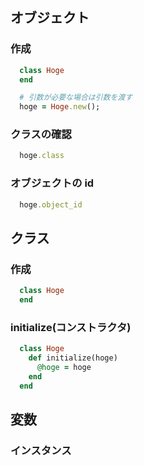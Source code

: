 ## オブジェクト

### 作成

```ruby
  class Hoge
  end

  # 引数が必要な場合は引数を渡す
  hoge = Hoge.new();
```

### クラスの確認

```ruby
  hoge.class
```

### オブジェクトの id

```ruby
  hoge.object_id
```

## クラス

### 作成

```ruby
  class Hoge
  end
```

### initialize(コンストラクタ)

```ruby
  class Hoge
    def initialize(hoge)
      @hoge = hoge
    end
  end
```

## 変数

### インスタンス
